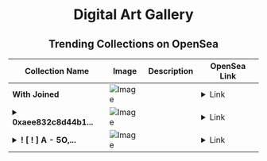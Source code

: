<div align="center">

# Digital Art Gallery

## Trending Collections on OpenSea

| Collection Name                       | Image                                                                                     | Description                       | OpenSea Link                                                                                          |
|---------------------------------------|-------------------------------------------------------------------------------------------|-----------------------------------|--------------------------------------------------------------------------------------------------------|
| **With Joined** | ![Image](https://i.seadn.io/s/raw/files/8622e5248a406f86632e517819920e92.jpg?w=500&auto=format?w=200&auto=format) |  | <details><summary>Link</summary>[With Joined](https://opensea.io/collection/with-joined)</details> |
| **<details><summary>0xaee832c8d44b1...</summary>0xaee832c8d44b1129469a1b51351288c09fe947a0</details>** | ![Image](https://i.seadn.io/s/raw/files/662371d5e0a8665a35b37f8206b4c8fe.jpg?w=500&auto=format?w=200&auto=format) |  | <details><summary>Link</summary>[0xaee832c8d44b1129469a1b51351288c09fe947a0](https://opensea.io/collection/0xaee832c8d44b1129469a1b51351288c09fe947a0)</details> |
| **<details><summary>! [ ! ] A - 5O,...</summary>! [ ! ] A - 5O,OOO USD FOR FREE</details>** | ![Image](https://i.seadn.io/s/raw/files/3fb8276491ca57af2d7706c8071099cc.png?w=500&auto=format?w=200&auto=format) |  | <details><summary>Link</summary>[! [ ! ] A - 5O,OOO USD FOR FREE](https://opensea.io/collection/a-5o-ooo-usd-for-free-19)</details> |

</div>